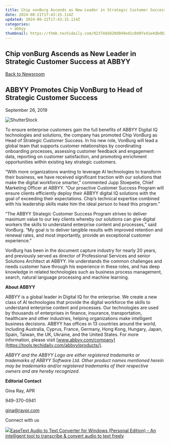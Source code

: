 ```yaml
---
title: Chip vonBurg Ascends as New Leader in Strategic Customer Success at ABBYY
date: 2024-08-21T17:43:15.114Z
updated: 2024-08-22T17:43:15.114Z
categories:
  - abbyy
thumbnail: https://thmb.techidaily.com/02374ddd20d049e41c0d0fe41e4dbd023d73e596f3add5f5b8f6d266eddb08ec.png
---
```


## Chip vonBurg Ascends as New Leader in Strategic Customer Success at ABBYY

[Back to Newsroom](https://tools.techidaily.com/abbyy/products/)

## ABBYY Promotes Chip VonBurg to Head of Strategic Customer Success

September 26, 2019

![ShutterStock](https://content.abbyy.com/-/media/project/abbyy/abbyy/branchtemplates/shutterstock_1272462163_1296-x-729.jpg?h=729&iar=0&w=1296)

  
To ensure enterprise customers gain the full benefits of ABBYY Digital IQ technologies and solutions, the company has promoted Chip VonBurg as Head of Strategic Customer Success. In his new role, VonBurg will lead a global team that supports customer relationships by coordinating onboarding processes, assessing customer feedback and engagement data, reporting on customer satisfaction, and promoting enrichment opportunities within existing key strategic customers.

“With more organizations wanting to leverage AI technologies to transform their business, we have received significant traction with our solutions that make the digital workforce smarter,” commented Jupp Stoepetie, Chief Marketing Officer at ABBYY. “Our proactive Customer Success Program will ensure clients efficiently deploy their ABBYY digital IQ solutions with the goal of exceeding their expectations. Chip’s technical expertise combined with his leadership skills make him the ideal person to head this program.”

“The ABBYY Strategic Customer Success Program strives to deliver maximum value to our key clients whereby our solutions can give digital workers the skills to understand enterprise content and processes,” said VonBurg. “My goal is to deliver tangible results with improved retention and renewal rates, and most importantly, provide an exceptional customer experience.”

VonBurg has been in the document capture industry for nearly 20 years, and previously served as director of Professional Services and senior Solutions Architect at ABBYY. He understands the common challenges and needs customer have through his experience in these roles, and has deep knowledge in related technologies such as business process management, search, natural language processing and machine learning.

  
**About ABBYY**

ABBYY is a global leader in Digital IQ for the enterprise. We create a new class of AI technologies that provide the digital workforce the skills to understand enterprise content and processes. Our technologies are used by thousands of enterprises in finance, insurance, transportation, healthcare and other industries, helping organizations make intelligent business decisions. ABBYY has offices in 13 countries around the world, including Australia, Cyprus, France, Germany, Hong Kong, Hungary, Japan, Spain, Taiwan, the UK, Ukraine, and the United States. For more information, please visit [www.abbyy.com/company](https://tools.techidaily.com/abbyy/products/).

_ABBYY and the ABBYY Logo are either registered trademarks or trademarks of ABBYY Software Ltd. Other product names mentioned herein may be trademarks and/or registered trademarks of their respective owners and are hereby recognized._

**Editorial Contact**

Gina Ray, APR

949-370-0941

[gina@raypr.com](https://tools.techidaily.com/abbyy/products/)

Connect with us

<ins class="adsbygoogle"
     style="display:block"
     data-ad-format="autorelaxed"
     data-ad-client="ca-pub-7571918770474297"
     data-ad-slot="1223367746"></ins>



<ins class="adsbygoogle"
     style="display:block"
     data-ad-client="ca-pub-7571918770474297"
     data-ad-slot="8358498916"
     data-ad-format="auto"
     data-full-width-responsive="true"></ins>



<!-- affiliate ads begin -->
<a href="https://secure.2checkout.com/order/checkout.php?PRODS=40203538&QTY=1&AFFILIATE=108875&CART=1"><img src="https://secure.avangate.com/images/merchant/cc4b82e826b52ec41c810301548e8f48/products/audio-to-text-transcription-software.png" border="0">EaseText Audio to Text Converter for Windows (Personal Edition) - An intelligent tool to transcribe & convert audio to text freely </a>
<!-- affiliate ads end -->